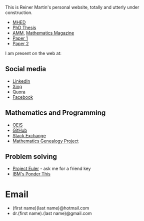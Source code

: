 This is Reiner Martin's personal website, totally and utterly under construction.

- [MHED](book)
- [PhD Thesis](phd_thesis)
- [AMM](amm), [Mathematics Magazine](math_mag)
- [Paper 1](nevanlinna)
- [Paper 2](foliations)

I am present on the web at:

## Social media
- [LinkedIn](https://www.linkedin.com/in/reinermartin/)
- [Xing](https://www.xing.com/profile/Reiner_Martin/cv)
- [Quora](https://www.quora.com/profile/Reiner-Martin-2)
- [Facebook](https://www.facebook.com/reiner.martin)

## Mathematics and Programming
- [OEIS](https://oeis.org/search?q=reinermartin(AT)hotmail.com)
- [GitHub](https://github.com/reinermartin)
- [Stack Exchange](https://math.stackexchange.com/users/248912/reiner-martin)
- [Mathematics Genealogy Project](https://www.genealogy.math.ndsu.nodak.edu/id.php?id=36413)


## Problem solving
- [Project Euler](https://projecteuler.net/progress=reinermartin) - ask me for a friend key
- [IBM's Ponder This](http://www.research.ibm.com/haifa/ponderthis/index.shtml)



# Email

- (first name)(last name)@hotmail.com
- dr.(first name).(last name)@gmail.com
